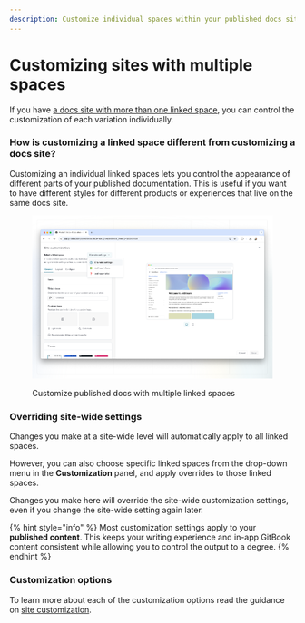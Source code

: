 ```yaml
---
description: Customize individual spaces within your published docs site.
---
```


# Customizing sites with multiple spaces

If you have [a docs site with more than one linked space](../site-structure-and-navigation/publish-multiple-spaces-on-one-site.md), you can control the customization of each variation individually.

### How is customizing a linked space different from customizing a docs site?

Customizing an individual linked spaces lets you control the appearance of different parts of your published documentation. This is useful if you want to have different styles for different products or experiences that live on the same docs site.

<figure><img src="../../.gitbook/assets/published-content-multiple-customization.png" alt=""><figcaption><p>Customize published docs with multiple linked spaces</p></figcaption></figure>

### Overriding site-wide settings

Changes you make at a site-wide level will automatically apply to all linked spaces.

However, you can also choose specific linked spaces from the drop-down menu in the **Customization** panel, and apply overrides to those linked spaces.

Changes you make here will override the site-wide customization settings, even if you change the site-wide setting again later.

{% hint style="info" %}
Most customization settings apply to your **published content**. This keeps your writing experience and in-app GitBook content consistent while allowing you to control the output to a degree.
{% endhint %}

### Customization options

To learn more about each of the customization options read the guidance on [site customization](space-customization.md).

